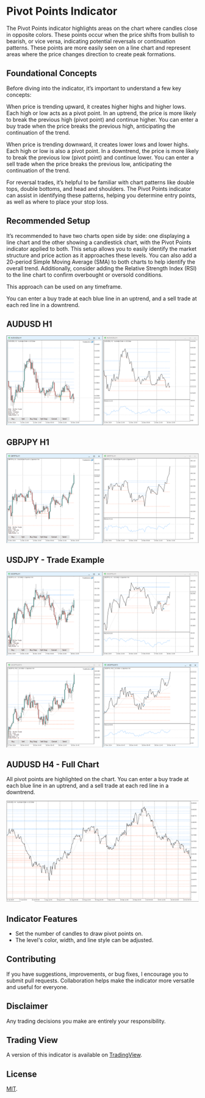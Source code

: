 # Pivot Points Indicator

The Pivot Points indicator highlights areas on the chart where candles close in opposite colors. These points occur when the price shifts from bullish to bearish, or vice versa, indicating potential reversals or continuation patterns. These points are more easily seen on a line chart and represent areas where the price changes direction to create peak formations.

## Foundational Concepts

Before diving into the indicator, it’s important to understand a few key concepts:

When price is trending upward, it creates higher highs and higher lows. Each high or low acts as a pivot point. In an uptrend, the price is more likely to break the previous high (pivot point) and continue higher. You can enter a buy trade when the price breaks the previous high, anticipating the continuation of the trend.

When price is trending downward, it creates lower lows and lower highs. Each high or low is also a pivot point. In a downtrend, the price is more likely to break the previous low (pivot point) and continue lower. You can enter a sell trade when the price breaks the previous low, anticipating the continuation of the trend.

For reversal trades, it’s helpful to be familiar with chart patterns like double tops, double bottoms, and head and shoulders. The Pivot Points indicator can assist in identifying these patterns, helping you determine entry points, as well as where to place your stop loss.

## Recommended Setup

It’s recommended to have two charts open side by side: one displaying a line chart and the other showing a candlestick chart, with the Pivot Points indicator applied to both. This setup allows you to easily identify the market structure and price action as it approaches these levels. You can also add a 20-period Simple Moving Average (SMA) to both charts to help identify the overall trend. Additionally, consider adding the Relative Strength Index (RSI) to the line chart to confirm overbought or oversold conditions.

This approach can be used on​ any timeframe.

You can enter a buy trade at each blue line in an uptrend, and a sell trade at each red line in a downtrend.

## AUDUSD H1

![AUDUSD H1 Chart Setup](https://github.com/roshaneforde/pivot-points-indicator/blob/main/screenshots/audusd.png)

## GBPJPY H1

![GBPJPY H1 Chart Setup](https://github.com/roshaneforde/pivot-points-indicator/blob/main/screenshots/gbpjpy.png)

##  USDJPY - Trade Example

![USDJPY H1 Trade Example](https://github.com/roshaneforde/pivot-points-indicator/blob/main/screenshots/usdjpy-trade-example-h1.png)

![USDJPY M15 Trade Example](https://github.com/roshaneforde/pivot-points-indicator/blob/main/screenshots/usdjpy-trade-example-m15.png)

## AUDUSD H4 - Full Chart

All pivot points are highlighted on the chart. You can enter a buy trade at each blue line in an uptrend, and a sell trade at each red line in a downtrend.

![AUDUSD H4 Full Chart](https://github.com/roshaneforde/pivot-points-indicator/blob/main/screenshots/audusd-full.png)

## Indicator Features

* Set the number of candles to draw pivot points on.
* The level's color, width, and line style can be adjusted.

## Contributing
If you have suggestions, improvements, or bug fixes, I encourage you to submit pull requests. Collaboration helps make the indicator more versatile and useful for everyone. 

## Disclaimer

Any trading decisions you make are entirely your responsibility.

## Trading View

A version of this indicator is available on [TradingView](https://www.tradingview.com/script/vTIfOWlk-Pivot-Points/).

## License

[MIT](https://github.com/roshaneforde/retracement-levels-indicator/blob/main/LICENSE.txt).
